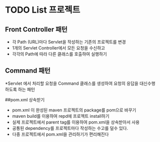 # TODO List 프로젝트


## Front Controller 패턴
* 각 Path (URL)마다 Servlet을 작성하는 기존의 프로젝트를 변경
* 1개의 Servlet Controller에서 모든 요청을 수신하고
* 각각의 Path에 따라 다른 클래스를 호출하여 실행하기

## Command 패턴
*Servlet 에서 처리할 요청을 Command 클래스를 생성하여 요청의 응답을 대신수행하도록 하는 패턴

##pom.xml 상속받기
* pom.xml 이 완성된 maven 프로젝트의 package를 pom으로 바꾸기
* maven build를 이용하여 repd에 프로젝트 install하기
* 실제 프로젝트에서 parent tag를 이용하여 pom.xml을 상속받아서 사용
* 공통된 dependency를 프로젝트마다 작성하는 수고를 덜수 있다.
* 다중 프로젝트에서 pom.xml을 관리하기가 편리해진다
